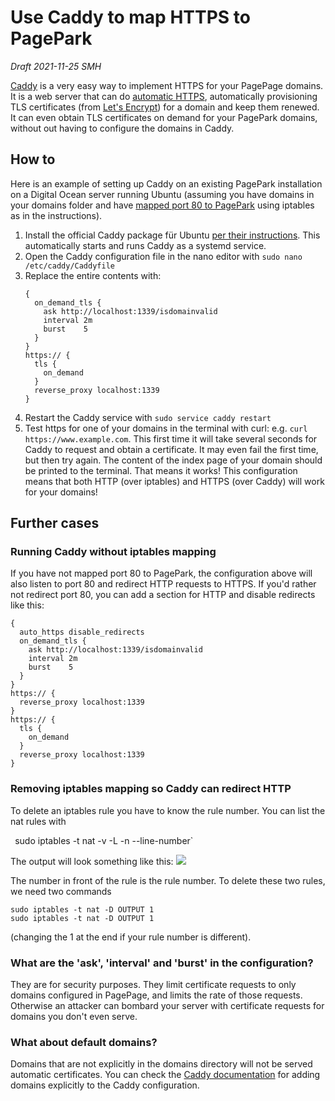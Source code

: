 # Use Caddy to map HTTPS to PagePark
<i>Draft 2021-11-25 SMH</i>

<a href="https://caddyserver.com/">Caddy</a> is a very easy way to implement HTTPS for your PagePage domains. It is a web server that can do <a href="https://caddyserver.com/docs/automatic-https">automatic HTTPS</a>, automatically provisioning TLS certificates (from <a href="https://letsencrypt.org/">Let's Encrypt</a>) for a domain and keep them renewed. It can even obtain TLS certificates on demand for your PagePark domains, without out having to configure the domains in Caddy. 
## How to
Here is an example of setting up Caddy on an existing PagePark installation on a Digital Ocean server running Ubuntu (assuming you have domains in your domains folder and have <a href="https://github.com/scripting/pagePark#mapping-port-80-to-1339">mapped port 80 to PagePark</a> using iptables as in the instructions).
1. Install the official Caddy package für Ubuntu <a href="https://caddyserver.com/docs/install#debian-ubuntu-raspbian">per their instructions</a>.  This automatically starts and runs Caddy as a systemd service.
1. Open the Caddy configuration file in the nano editor with `sudo nano /etc/caddy/Caddyfile`
1. Replace the entire contents with: 
   ```
   {
     on_demand_tls {
       ask http://localhost:1339/isdomainvalid
       interval 2m
       burst    5
     }
   }
   https:// {
     tls {
       on_demand
     }
     reverse_proxy localhost:1339
   }
   ```
1. Restart the Caddy service with `sudo service caddy restart`
1. Test https for one of your domains in the terminal with curl: e.g. `curl https://www.example.com`. This first time it will take several seconds for Caddy to request and obtain a certificate. It may even fail the first time, but then try again. The content of the index page of your domain should be printed to the terminal. That means it works!
This configuration means that both HTTP (over iptables) and HTTPS (over Caddy) will work for your domains!
## Further cases
### Running Caddy without iptables mapping
If you have not mapped port 80 to PagePark, the configuration above will also listen to port 80 and redirect HTTP requests to HTTPS. 
If you'd rather not redirect port 80, you can add a section for HTTP and disable redirects like this:
   ```
   {
     auto_https disable_redirects
     on_demand_tls {
       ask http://localhost:1339/isdomainvalid
       interval 2m
       burst    5
     }
   }
   https:// {
     reverse_proxy localhost:1339
   }
   https:// {
     tls {
       on_demand
     }
     reverse_proxy localhost:1339
   }
   ```
### Removing iptables mapping so Caddy can redirect HTTP
To delete an iptables rule you have to know the rule number. You can list the nat rules with

`
`sudo iptables -t nat -v -L -n --line-number`

The output will look something like this:
![](https://res.cloudinary.com/papascott/image/upload/v1637840426/TujSanB1nu0Bdelbge96Lr4UlGgFO7jV6D5Jc9VX.jpg)

The number in front of the rule is the rule number. To delete these two rules, we need two commands  
```
sudo iptables -t nat -D OUTPUT 1
sudo iptables -t nat -D OUTPUT 1
```
(changing the 1 at the end if your rule number is different).
### What are the 'ask', 'interval' and 'burst' in the configuration?
They are for security purposes. They limit certificate requests to only domains configured in PagePage, and limits the rate of those requests. Otherwise an attacker can bombard your server with certificate requests for domains you don't even serve. 
### What about default domains?
Domains that are not explicitly in the domains directory will not be served automatic certificates. You can check the <a href="https://caddyserver.com/docs/">Caddy documentation</a> for adding domains explicitly to the Caddy configuration.
